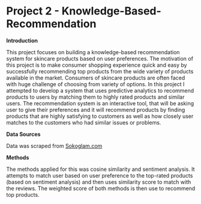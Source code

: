 # Project 2 - Knowledge-Based-Recommendation  
  
**Introduction**  
  
This project focuses on building a knowledge-based recommendation system for skincare products based on user preferences. The motivation of this project is to make consumer shopping experience quick and easy by successfully recommending top products from the wide variety of products available in the market. Consumers of skincare products are often faced with huge challenge of choosing from variety of options. In this project I attempted to develop a system that uses predictive analytics to recommend products to users by matching them to highly rated products and similar users. The recommendation system is an interactive tool, that will be asking user to give their preferences and it will recommend products by finding products that are highly satisfying to customers as well as how closely user matches to the customers who had similar issues or problems.  
  
**Data Sources**  

Data was scraped from [Sokoglam.com](www.sokoglam.com)  
   
**Methods**  
  
The methods applied for this was cosine similarity and sentiment analysis. It attempts to match user based on user preference to the top-rated products (based on sentiment analysis) and then uses similarity score to match with the reviews. The weighted score of both methods is then use to recommend top products.
